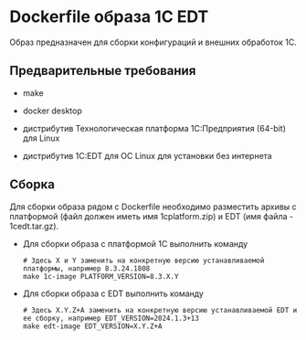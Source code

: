 # Dockerfile образа 1C EDT

Образ предназначен для сборки конфигураций и внешних обработок 1С.

## Предварительные требования

- make

- docker desktop

- дистрибутив Технологическая платформа 1С:Предприятия (64-bit) для Linux

- дистрибутив 1C:EDT для ОС Linux для установки без интернета


## Сборка

Для сборки образа рядом с Dockerfile необходимо разместить архивы с платформой (файл должен иметь имя 1cplatform.zip) и EDT (имя файла - 1cedt.tar.gz).

- Для сборки образа с платформой 1С выполнить команду
    ```shell
    # Здесь X и Y заменить на конкретную версию устанавливаемой платформы, например 8.3.24.1808
    make 1c-image PLATFORM_VERSION=8.3.X.Y 
    ```

- Для сборки образа с EDT выполнить команду
     ```shell
    # Здесь X.Y.Z+A заменить на конкретную версию устанавливаемой EDT и ее сборку, например EDT_VERSION=2024.1.3+13
    make edt-image EDT_VERSION=X.Y.Z+A
    ```
